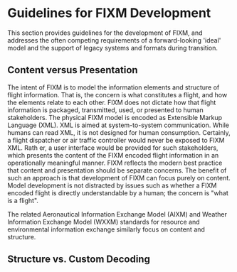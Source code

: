 # Guidelines for FIXM Development
This section provides guidelines for the development of FIXM, and addresses the often competing requirements of a forward-looking 'ideal' model and the support of legacy systems and formats during transition. 

## Content versus Presentation
The intent of FIXM is to model the information elements and structure of flight information. That is, the concern is what constitutes a flight, and how the elements relate to each other. FIXM does not dictate how that flight information is packaged, transmitted, used, or presented to human
stakeholders. The physical FIXM model is encoded as Extensible Markup Language (XML). XML is aimed at system-to-system communication. While humans can read XML, it is not designed for human consumption. Certainly, a flight dispatcher or air traffic controller would never be exposed to FIXM XML. Rath er, a user interface would be provided for such stakeholders, which presents  the content of the FIXM encoded flight information in an operationally meaningful manner.
FIXM reflects the modern best practice that content and presentation should be separate concerns. The benefit of such an approach is that development of FIXM can focus purely on content. Model development is not distracted by issues such as whether a FIXM encoded flight is directly understandable by a human; the concern is "what is a flight".
 
The related Aeronautical Information Exchange Model (AIXM) and Weather Information Exchange Model (WXXM) standards for resource and environmental information exchange similarly focus on content and structure.

## Structure vs. Custom Decoding
